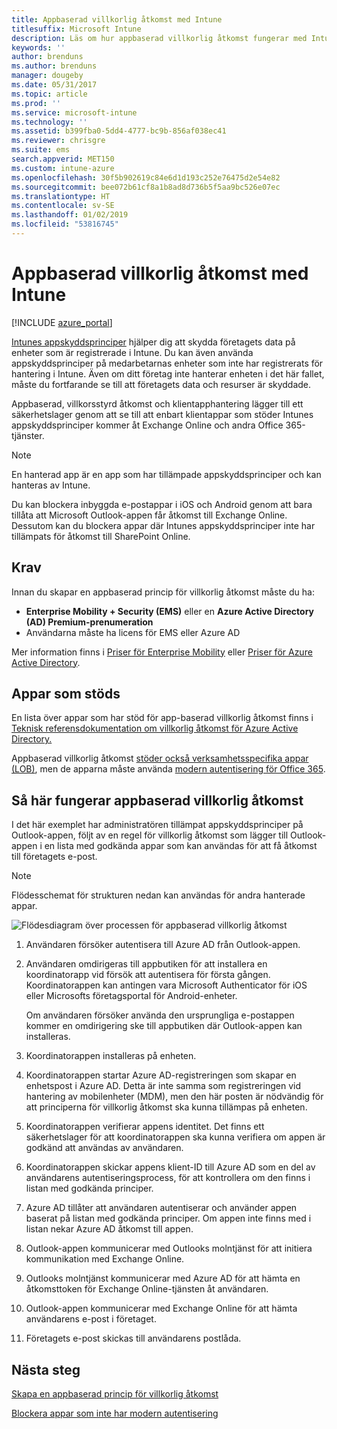 ```yaml
---
title: Appbaserad villkorlig åtkomst med Intune
titlesuffix: Microsoft Intune
description: Läs om hur appbaserad villkorlig åtkomst fungerar med Intune.
keywords: ''
author: brenduns
ms.author: brenduns
manager: dougeby
ms.date: 05/31/2017
ms.topic: article
ms.prod: ''
ms.service: microsoft-intune
ms.technology: ''
ms.assetid: b399fba0-5dd4-4777-bc9b-856af038ec41
ms.reviewer: chrisgre
ms.suite: ems
search.appverid: MET150
ms.custom: intune-azure
ms.openlocfilehash: 30f5b902619c84e6d1d193c252e76475d2e54e82
ms.sourcegitcommit: bee072b61cf8a1b8ad8d736b5f5aa9bc526e07ec
ms.translationtype: HT
ms.contentlocale: sv-SE
ms.lasthandoff: 01/02/2019
ms.locfileid: "53816745"
---
```

# <a name="app-based-conditional-access-with-intune"></a>Appbaserad villkorlig åtkomst med Intune

[!INCLUDE [azure_portal](./includes/azure_portal.md)]

[Intunes appskyddsprinciper](app-protection-policy.md) hjälper dig att skydda företagets data på enheter som är registrerade i Intune. Du kan även använda appskyddsprinciper på medarbetarnas enheter som inte har registrerats för hantering i Intune. Även om ditt företag inte hanterar enheten i det här fallet, måste du fortfarande se till att företagets data och resurser är skyddade.

Appbaserad, villkorsstyrd åtkomst och klientapphantering lägger till ett säkerhetslager genom att se till att enbart klientappar som stöder Intunes appskyddsprinciper kommer åt Exchange Online och andra Office 365-tjänster.

> [!NOTE]
> En hanterad app är en app som har tillämpade appskyddsprinciper och kan hanteras av Intune.

Du kan blockera inbyggda e-postappar i iOS och Android genom att bara tillåta att Microsoft Outlook-appen får åtkomst till Exchange Online. Dessutom kan du blockera appar där Intunes appskyddsprinciper inte har tillämpats för åtkomst till SharePoint Online.

## <a name="prerequisites"></a>Krav
Innan du skapar en appbaserad princip för villkorlig åtkomst måste du ha:

- **Enterprise Mobility + Security (EMS)** eller en **Azure Active Directory (AD) Premium-prenumeration**
- Användarna måste ha licens för EMS eller Azure AD

Mer information finns i [Priser för Enterprise Mobility](https://www.microsoft.com/cloud-platform/enterprise-mobility-pricing) eller [Priser för Azure Active Directory](https://azure.microsoft.com/pricing/details/active-directory/).

## <a name="supported-apps"></a>Appar som stöds

En lista över appar som har stöd för app-baserad villkorlig åtkomst finns i [Teknisk referensdokumentation om villkorlig åtkomst för Azure Active Directory.](https://docs.microsoft.com/azure/active-directory/active-directory-conditional-access-technical-reference)

Appbaserad villkorlig åtkomst [stöder också verksamhetsspecifika appar (LOB)](app-modern-authentication-block.md), men de apparna måste använda [modern autentisering för Office 365](https://support.office.com/article/Using-Office-365-modern-authentication-with-Office-clients-776c0036-66fd-41cb-8928-5495c0f9168a). 

## <a name="how-app-based-conditional-access-works"></a>Så här fungerar appbaserad villkorlig åtkomst

I det här exemplet har administratören tillämpat appskyddsprinciper på Outlook-appen, följt av en regel för villkorlig åtkomst som lägger till Outlook-appen i en lista med godkända appar som kan användas för att få åtkomst till företagets e-post.

> [!NOTE]
> Flödesschemat för strukturen nedan kan användas för andra hanterade appar.

![Flödesdiagram över processen för appbaserad villkorlig åtkomst](./media/ca-intune-common-ways-3.png)

1. Användaren försöker autentisera till Azure AD från Outlook-appen.

2. Användaren omdirigeras till appbutiken för att installera en koordinatorapp vid försök att autentisera för första gången. Koordinatorappen kan antingen vara Microsoft Authenticator för iOS eller Microsofts företagsportal för Android-enheter.

   Om användaren försöker använda den ursprungliga e-postappen kommer en omdirigering ske till appbutiken där Outlook-appen kan installeras.

3. Koordinatorappen installeras på enheten.

4. Koordinatorappen startar Azure AD-registreringen som skapar en enhetspost i Azure AD. Detta är inte samma som registreringen vid hantering av mobilenheter (MDM), men den här posten är nödvändig för att principerna för villkorlig åtkomst ska kunna tillämpas på enheten.

5. Koordinatorappen verifierar appens identitet. Det finns ett säkerhetslager för att koordinatorappen ska kunna verifiera om appen är godkänd att användas av användaren.

6. Koordinatorappen skickar appens klient-ID till Azure AD som en del av användarens autentiseringsprocess, för att kontrollera om den finns i listan med godkända principer.

7. Azure AD tillåter att användaren autentiserar och använder appen baserat på listan med godkända principer. Om appen inte finns med i listan nekar Azure AD åtkomst till appen.

8. Outlook-appen kommunicerar med Outlooks molntjänst för att initiera kommunikation med Exchange Online.

9. Outlooks molntjänst kommunicerar med Azure AD för att hämta en åtkomsttoken för Exchange Online-tjänsten åt användaren.

10. Outlook-appen kommunicerar med Exchange Online för att hämta användarens e-post i företaget.

11. Företagets e-post skickas till användarens postlåda.

## <a name="next-steps"></a>Nästa steg
[Skapa en appbaserad princip för villkorlig åtkomst](app-based-conditional-access-intune-create.md)

[Blockera appar som inte har modern autentisering](app-modern-authentication-block.md)
